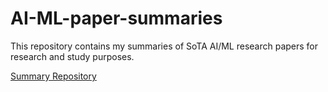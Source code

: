 # AI-ML-paper-summaries
This repository contains my summaries of SoTA AI/ML research papers for research and study purposes. 

[Summary Repository](https://www.notion.so/hyojaek/8ea0a1ebda9845ec9173360357f4d03f?v=7d37ec49ba0445f799c863bee79504a5&pvs=4)
